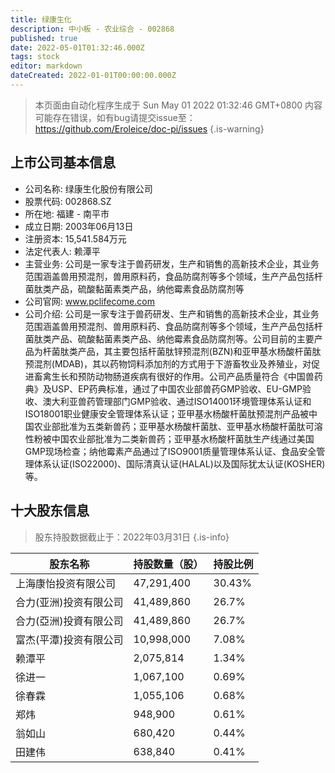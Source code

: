 ```yaml
---
title: 绿康生化
description: 中小板 - 农业综合 - 002868
published: true
date: 2022-05-01T01:32:46.000Z
tags: stock
editor: markdown
dateCreated: 2022-01-01T00:00:00.000Z
---
```


> 本页面由自动化程序生成于 Sun May 01 2022 01:32:46 GMT+0800
> 内容可能存在错误，如有bug请提交issue至：https://github.com/Eroleice/doc-pi/issues
{.is-warning}

## 上市公司基本信息
- 公司名称: 绿康生化股份有限公司
- 股票代码: 002868.SZ
- 所在地: 福建 - 南平市
- 成立日期: 2003年06月13日
- 注册资本: 15,541.584万元
- 法定代表人: 赖潭平
- 主营业务: 公司是一家专注于兽药研发，生产和销售的高新技术企业，其业务范围涵盖兽用预混剂，兽用原料药，食品防腐剂等多个领域，生产产品包括杆菌肽类产品，硫酸黏菌素类产品，纳他霉素食品防腐剂等
- 公司官网: www.pclifecome.com
- 公司介绍: 公司是一家专注于兽药研发、生产和销售的高新技术企业，其业务范围涵盖兽用预混剂、兽用原料药、食品防腐剂等多个领域，生产产品包括杆菌肽类产品、硫酸黏菌素类产品、纳他霉素食品防腐剂等。公司目前的主要产品为杆菌肽类产品，其主要包括杆菌肽锌预混剂(BZN)和亚甲基水杨酸杆菌肽预混剂(MDAB)，其以药物饲料添加剂的方式用于下游畜牧业及养殖业，对促进畜禽生长和预防动物肠道疾病有很好的作用。公司产品质量符合《中国兽药典》及USP、EP药典标准，通过了中国农业部兽药GMP验收、EU-GMP验收、澳大利亚兽药管理部门GMP验收、通过ISO14001环境管理体系认证和ISO18001职业健康安全管理体系认证；亚甲基水杨酸杆菌肽预混剂产品被中国农业部批准为五类新兽药；亚甲基水杨酸杆菌肽、亚甲基水杨酸杆菌肽可溶性粉被中国农业部批准为二类新兽药；亚甲基水杨酸杆菌肽生产线通过美国GMP现场检查；纳他霉素产品通过了ISO9001质量管理体系认证、食品安全管理体系认证(ISO22000)、国际清真认证(HALAL)以及国际犹太认证(KOSHER)等。


## 十大股东信息
> 股东持股数据截止于：2022年03月31日
{.is-info}

| 股东名称 | 持股数量（股） | 持股比例 |
| --- | --- | --- |
| 上海康怡投资有限公司 | 47,291,400 | 30.43% |
| 合力(亚洲)投资有限公司 | 41,489,860 | 26.7% |
| 合力(亞洲)投資有限公司 | 41,489,860 | 26.7% |
| 富杰(平潭)投资有限公司 | 10,998,000 | 7.08% |
| 赖潭平 | 2,075,814 | 1.34% |
| 徐进一 | 1,067,100 | 0.69% |
| 徐春霖 | 1,055,106 | 0.68% |
| 郑炜 | 948,900 | 0.61% |
| 翁如山 | 680,420 | 0.44% |
| 田建伟 | 638,840 | 0.41% |




